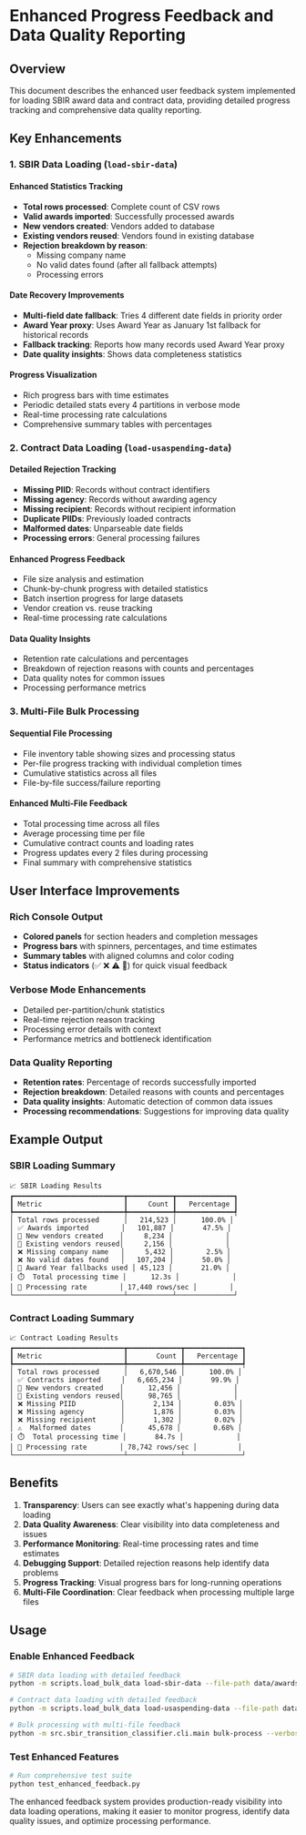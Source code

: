 # Enhanced Progress Feedback and Data Quality Reporting

## Overview

This document describes the enhanced user feedback system implemented for loading SBIR award data and contract data, providing detailed progress tracking and comprehensive data quality reporting.

## Key Enhancements

### 1. SBIR Data Loading (`load-sbir-data`)

#### Enhanced Statistics Tracking
- **Total rows processed**: Complete count of CSV rows
- **Valid awards imported**: Successfully processed awards
- **New vendors created**: Vendors added to database
- **Existing vendors reused**: Vendors found in existing database
- **Rejection breakdown by reason**:
  - Missing company name
  - No valid dates found (after all fallback attempts)
  - Processing errors

#### Date Recovery Improvements
- **Multi-field date fallback**: Tries 4 different date fields in priority order
- **Award Year proxy**: Uses Award Year as January 1st fallback for historical records
- **Fallback tracking**: Reports how many records used Award Year proxy
- **Date quality insights**: Shows data completeness statistics

#### Progress Visualization
- Rich progress bars with time estimates
- Periodic detailed stats every 4 partitions in verbose mode
- Real-time processing rate calculations
- Comprehensive summary tables with percentages

### 2. Contract Data Loading (`load-usaspending-data`)

#### Detailed Rejection Tracking
- **Missing PIID**: Records without contract identifiers
- **Missing agency**: Records without awarding agency
- **Missing recipient**: Records without recipient information
- **Duplicate PIIDs**: Previously loaded contracts
- **Malformed dates**: Unparseable date fields
- **Processing errors**: General processing failures

#### Enhanced Progress Feedback
- File size analysis and estimation
- Chunk-by-chunk progress with detailed statistics
- Batch insertion progress for large datasets
- Vendor creation vs. reuse tracking
- Real-time processing rate calculations

#### Data Quality Insights
- Retention rate calculations and percentages
- Breakdown of rejection reasons with counts and percentages
- Data quality notes for common issues
- Processing performance metrics

### 3. Multi-File Bulk Processing

#### Sequential File Processing
- File inventory table showing sizes and processing status
- Per-file progress tracking with individual completion times
- Cumulative statistics across all files
- File-by-file success/failure reporting

#### Enhanced Multi-File Feedback
- Total processing time across all files
- Average processing time per file
- Cumulative contract counts and loading rates
- Progress updates every 2 files during processing
- Final summary with comprehensive statistics

## User Interface Improvements

### Rich Console Output
- **Colored panels** for section headers and completion messages
- **Progress bars** with spinners, percentages, and time estimates
- **Summary tables** with aligned columns and color coding
- **Status indicators** (✅ ❌ ⚠️ 🔄) for quick visual feedback

### Verbose Mode Enhancements
- Detailed per-partition/chunk statistics
- Real-time rejection reason tracking
- Processing error details with context
- Performance metrics and bottleneck identification

### Data Quality Reporting
- **Retention rates**: Percentage of records successfully imported
- **Rejection breakdown**: Detailed reasons with counts and percentages
- **Data quality insights**: Automatic detection of common data issues
- **Processing recommendations**: Suggestions for improving data quality

## Example Output

### SBIR Loading Summary
```
📈 SBIR Loading Results
┏━━━━━━━━━━━━━━━━━━━━━━━━━━━┳━━━━━━━━━━━┳━━━━━━━━━━━━━━┓
┃ Metric                    ┃     Count ┃   Percentage ┃
┡━━━━━━━━━━━━━━━━━━━━━━━━━━━╇━━━━━━━━━━━╇━━━━━━━━━━━━━━┩
│ Total rows processed      │   214,523 │      100.0% │
│ ✅ Awards imported        │   101,887 │       47.5% │
│ 🏢 New vendors created    │     8,234 │             │
│ 🔄 Existing vendors reused│     2,156 │             │
│ ❌ Missing company name   │     5,432 │        2.5% │
│ ❌ No valid dates found   │   107,204 │       50.0% │
│ 🔄 Award Year fallbacks used │ 45,123 │       21.0% │
│ ⏱️  Total processing time │      12.3s │             │
│ 🚀 Processing rate        │ 17,440 rows/sec │        │
└───────────────────────────┴───────────┴──────────────┘
```

### Contract Loading Summary
```
📈 Contract Loading Results
┏━━━━━━━━━━━━━━━━━━━━━━━━━━━┳━━━━━━━━━━━━━┳━━━━━━━━━━━━━━┓
┃ Metric                    ┃       Count ┃   Percentage ┃
┡━━━━━━━━━━━━━━━━━━━━━━━━━━━╇━━━━━━━━━━━━━╇━━━━━━━━━━━━━━┩
│ Total rows processed      │   6,670,546 │      100.0% │
│ ✅ Contracts imported     │   6,665,234 │       99.9% │
│ 🏢 New vendors created    │      12,456 │             │
│ 🔄 Existing vendors reused│      98,765 │             │
│ ❌ Missing PIID           │       2,134 │        0.03% │
│ ❌ Missing agency         │       1,876 │        0.03% │
│ ❌ Missing recipient      │       1,302 │        0.02% │
│ ⚠️  Malformed dates       │      45,678 │        0.68% │
│ ⏱️  Total processing time │       84.7s │             │
│ 🚀 Processing rate        │ 78,742 rows/sec │          │
└───────────────────────────┴─────────────┴──────────────┘
```

## Benefits

1. **Transparency**: Users can see exactly what's happening during data loading
2. **Data Quality Awareness**: Clear visibility into data completeness and issues
3. **Performance Monitoring**: Real-time processing rates and time estimates
4. **Debugging Support**: Detailed rejection reasons help identify data problems
5. **Progress Tracking**: Visual progress bars for long-running operations
6. **Multi-File Coordination**: Clear feedback when processing multiple large files

## Usage

### Enable Enhanced Feedback
```bash
# SBIR data loading with detailed feedback
python -m scripts.load_bulk_data load-sbir-data --file-path data/awards.csv --verbose

# Contract data loading with detailed feedback  
python -m scripts.load_bulk_data load-usaspending-data --file-path data/contracts.csv --verbose

# Bulk processing with multi-file feedback
python -m src.sbir_transition_classifier.cli.main bulk-process --verbose
```

### Test Enhanced Features
```bash
# Run comprehensive test suite
python test_enhanced_feedback.py
```

The enhanced feedback system provides production-ready visibility into data loading operations, making it easier to monitor progress, identify data quality issues, and optimize processing performance.

